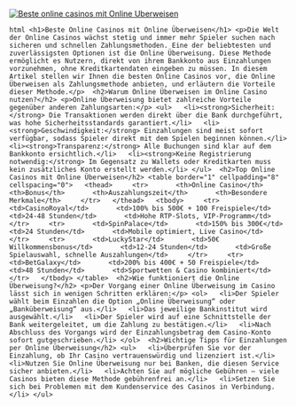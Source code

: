 [![Beste online casinos mit Online Uberweisen](https://123-caf.pages.dev/gitsignup.png)](https://vrmoo.ru/Bt82HjjY)

```html <h1>Beste Online Casinos mit Online Überweisen</h1> <p>Die Welt der Online Casinos wächst stetig und immer mehr Spieler suchen nach sicheren und schnellen Zahlungsmethoden. Eine der beliebtesten und zuverlässigsten Optionen ist die Online Überweisung. Diese Methode ermöglicht es Nutzern, direkt von ihrem Bankkonto aus Einzahlungen vorzunehmen, ohne Kreditkartendaten eingeben zu müssen. In diesem Artikel stellen wir Ihnen die besten Online Casinos vor, die Online Überweisen als Zahlungsmethode anbieten, und erläutern die Vorteile dieser Methode.</p>  <h2>Warum Online Überweisen im Online Casino nutzen?</h2> <p>Online Überweisung bietet zahlreiche Vorteile gegenüber anderen Zahlungsarten:</p> <ul>   <li><strong>Sicherheit:</strong> Die Transaktionen werden direkt über die Bank durchgeführt, was hohe Sicherheitsstandards garantiert.</li>   <li><strong>Geschwindigkeit:</strong> Einzahlungen sind meist sofort verfügbar, sodass Spieler direkt mit dem Spielen beginnen können.</li>   <li><strong>Transparenz:</strong> Alle Buchungen sind klar auf dem Bankkonto ersichtlich.</li>   <li><strong>Keine Registrierung notwendig:</strong> Im Gegensatz zu Wallets oder Kreditkarten muss kein zusätzliches Konto erstellt werden.</li> </ul>  <h2>Top Online Casinos mit Online Überweisen</h2> <table border="1" cellpadding="8" cellspacing="0">   <thead>     <tr>       <th>Online Casino</th>       <th>Bonus</th>       <th>Auszahlungszeit</th>       <th>Besondere Merkmale</th>     </tr>   </thead>   <tbody>     <tr>       <td>CasinoRoyal</td>       <td>100% bis 500€ + 100 Freispiele</td>       <td>24-48 Stunden</td>       <td>Hohe RTP-Slots, VIP-Programm</td>     </tr>     <tr>       <td>SpinPalace</td>       <td>150% bis 300€</td>       <td>24 Stunden</td>       <td>Mobile optimiert, Live Casino</td>     </tr>     <tr>       <td>LuckyStar</td>       <td>50€ Willkommensbonus</td>       <td>12-24 Stunden</td>       <td>Große Spielauswahl, schnelle Auszahlungen</td>     </tr>     <tr>       <td>BetGalaxy</td>       <td>200% bis 400€ + 50 Freispiele</td>       <td>48 Stunden</td>       <td>Sportwetten & Casino kombiniert</td>     </tr>   </tbody> </table>  <h2>Wie funktioniert die Online Überweisung?</h2> <p>Der Vorgang einer Online Überweisung im Casino lässt sich in wenigen Schritten erklären:</p> <ol>   <li>Der Spieler wählt beim Einzahlen die Option „Online Überweisung“ oder „Banküberweisung“ aus.</li>   <li>Das jeweilige Bankinstitut wird ausgewählt.</li>   <li>Der Spieler wird auf eine Schnittstelle der Bank weitergeleitet, um die Zahlung zu bestätigen.</li>   <li>Nach Abschluss des Vorgangs wird der Einzahlungsbetrag dem Casino-Konto sofort gutgeschrieben.</li> </ol>  <h2>Wichtige Tipps für Einzahlungen per Online Überweisung</h2> <ul>   <li>Überprüfen Sie vor der Einzahlung, ob Ihr Casino vertrauenswürdig und lizenziert ist.</li>   <li>Nutzen Sie Online Überweisung nur bei Banken, die diesen Service sicher anbieten.</li>   <li>Achten Sie auf mögliche Gebühren – viele Casinos bieten diese Methode gebührenfrei an.</li>   <li>Setzen Sie sich bei Problemen mit dem Kundenservice des Casinos in Verbindung.</li> </ul> ```